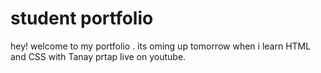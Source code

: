 # student portfolio

hey! welcome to my portfolio . its oming up tomorrow when i learn HTML and CSS with Tanay prtap live on youtube.